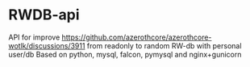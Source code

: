 # RWDB-api
API for improve https://github.com/azerothcore/azerothcore-wotlk/discussions/3911 from readonly to random RW-db with personal user/db
Based on python, mysql, falcon, pymysql and nginx+gunicorn
